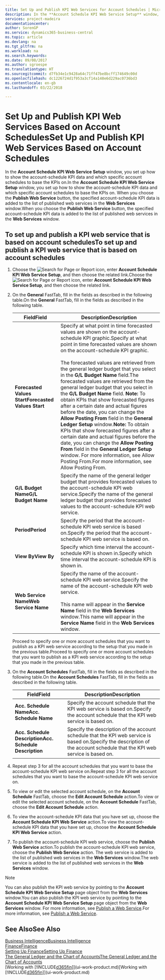 ```yaml
---
title: Set Up and Publish KPI Web Services for Account Schedules | Microsoft Docs
description: In the **Account Schedule KPI Web Service Setup** window, you set up how to show the account-schedule KPI data and which specific account schedules to base the KPIs on.
services: project-madeira
documentationcenter: 
author: SorenGP
ms.service: dynamics365-business-central
ms.topic: article
ms.devlang: na
ms.tgt_pltfrm: na
ms.workload: na
ms.search.keywords: 
ms.date: 09/08/2017
ms.author: sgroespe
ms.translationtype: HT
ms.sourcegitcommit: d7fb34e1c9428a64c71ff47be8bcff174649c00d
ms.openlocfilehash: dc1226724d1f953a3cf14a148e6d229ac0736bd3
ms.contentlocale: en-gb
ms.lasthandoff: 03/22/2018

---
```

# <a name="set-up-and-publish-kpi-web-services-based-on-account-schedules"></a><span data-ttu-id="ac7c8-103">Set Up and Publish KPI Web Services Based on Account Schedules</span><span class="sxs-lookup"><span data-stu-id="ac7c8-103">Set Up and Publish KPI Web Services Based on Account Schedules</span></span>
<span data-ttu-id="ac7c8-104">In the **Account Schedule KPI Web Service Setup** window, you set up how to show the account-schedule KPI data and which specific account schedules to base the KPIs on.</span><span class="sxs-lookup"><span data-stu-id="ac7c8-104">In the **Account Schedule KPI Web Service Setup** window, you set up how to show the account-schedule KPI data and which specific account schedules to base the KPIs on.</span></span> <span data-ttu-id="ac7c8-105">When you choose the **Publish Web Service** button, the specified account-schedule KPI data is added to the list of published web services in the **Web Services** window.</span><span class="sxs-lookup"><span data-stu-id="ac7c8-105">When you choose the **Publish Web Service** button, the specified account-schedule KPI data is added to the list of published web services in the **Web Services** window.</span></span>  

## <a name="to-set-up-and-publish-a-kpi-web-service-that-is-based-on-account-schedules"></a><span data-ttu-id="ac7c8-106">To set up and publish a KPI web service that is based on account schedules</span><span class="sxs-lookup"><span data-stu-id="ac7c8-106">To set up and publish a KPI web service that is based on account schedules</span></span>  

1.  <span data-ttu-id="ac7c8-107">Choose the ![Search for Page or Report](media/ui-search/search_small.png "Search for Page or Report icon") icon, enter **Account Schedule KPI Web Service Setup**, and then choose the related link.</span><span class="sxs-lookup"><span data-stu-id="ac7c8-107">Choose the ![Search for Page or Report](media/ui-search/search_small.png "Search for Page or Report icon") icon, enter **Account Schedule KPI Web Service Setup**, and then choose the related link.</span></span>  
2.  <span data-ttu-id="ac7c8-108">On the **General** FastTab, fill in the fields as described in the following table.</span><span class="sxs-lookup"><span data-stu-id="ac7c8-108">On the **General** FastTab, fill in the fields as described in the following table.</span></span>  

    |<span data-ttu-id="ac7c8-109">Field</span><span class="sxs-lookup"><span data-stu-id="ac7c8-109">Field</span></span>|<span data-ttu-id="ac7c8-110">Description</span><span class="sxs-lookup"><span data-stu-id="ac7c8-110">Description</span></span>|  
    |---------------------------------|---------------------------------------|  
    |<span data-ttu-id="ac7c8-111">**Forecasted Values Start**</span><span class="sxs-lookup"><span data-stu-id="ac7c8-111">**Forecasted Values Start**</span></span>|<span data-ttu-id="ac7c8-112">Specify at what point in time forecasted values are shown on the account-schedule KPI graphic.</span><span class="sxs-lookup"><span data-stu-id="ac7c8-112">Specify at what point in time forecasted values are shown on the account-schedule KPI graphic.</span></span><br /><br /> <span data-ttu-id="ac7c8-113">The forecasted values are retrieved from the general ledger budget that you select in the **G/L Budget Name** field.</span><span class="sxs-lookup"><span data-stu-id="ac7c8-113">The forecasted values are retrieved from the general ledger budget that you select in the **G/L Budget Name** field.</span></span> <span data-ttu-id="ac7c8-114">**Note:**  To obtain KPIs that show forecasted figures after a certain date and actual figures before the date, you can change the **Allow Posting From** field in the **General Ledger Setup** window.</span><span class="sxs-lookup"><span data-stu-id="ac7c8-114">**Note:**  To obtain KPIs that show forecasted figures after a certain date and actual figures before the date, you can change the **Allow Posting From** field in the **General Ledger Setup** window.</span></span> <span data-ttu-id="ac7c8-115">For more information, see Allow Posting From.</span><span class="sxs-lookup"><span data-stu-id="ac7c8-115">For more information, see Allow Posting From.</span></span>|  
    |<span data-ttu-id="ac7c8-116">**G/L Budget Name**</span><span class="sxs-lookup"><span data-stu-id="ac7c8-116">**G/L Budget Name**</span></span>|<span data-ttu-id="ac7c8-117">Specify the name of the general ledger budget that provides forecasted values to the account-schedule KPI web service.</span><span class="sxs-lookup"><span data-stu-id="ac7c8-117">Specify the name of the general ledger budget that provides forecasted values to the account-schedule KPI web service.</span></span>|  
    |<span data-ttu-id="ac7c8-118">**Period**</span><span class="sxs-lookup"><span data-stu-id="ac7c8-118">**Period**</span></span>|<span data-ttu-id="ac7c8-119">Specify the period that the account-schedule KPI web service is based on.</span><span class="sxs-lookup"><span data-stu-id="ac7c8-119">Specify the period that the account-schedule KPI web service is based on.</span></span>|  
    |<span data-ttu-id="ac7c8-120">**View By**</span><span class="sxs-lookup"><span data-stu-id="ac7c8-120">**View By**</span></span>|<span data-ttu-id="ac7c8-121">Specify which time interval the account-schedule KPI is shown in.</span><span class="sxs-lookup"><span data-stu-id="ac7c8-121">Specify which time interval the account-schedule KPI is shown in.</span></span>|  
    |<span data-ttu-id="ac7c8-122">**Web Service Name**</span><span class="sxs-lookup"><span data-stu-id="ac7c8-122">**Web Service Name**</span></span>|<span data-ttu-id="ac7c8-123">Specify the name of the account-schedule KPI web service.</span><span class="sxs-lookup"><span data-stu-id="ac7c8-123">Specify the name of the account-schedule KPI web service.</span></span><br /><br /> <span data-ttu-id="ac7c8-124">This name will appear in the **Service Name** field in the **Web Services** window.</span><span class="sxs-lookup"><span data-stu-id="ac7c8-124">This name will appear in the **Service Name** field in the **Web Services** window.</span></span>|  

    <span data-ttu-id="ac7c8-125">Proceed to specify one or more account schedules that you want to publish as a KPI web service according to the setup that you made in the previous table.</span><span class="sxs-lookup"><span data-stu-id="ac7c8-125">Proceed to specify one or more account schedules that you want to publish as a KPI web service according to the setup that you made in the previous table.</span></span>  

3.  <span data-ttu-id="ac7c8-126">On the **Account Schedules** FastTab, fill in the fields as described in the following table.</span><span class="sxs-lookup"><span data-stu-id="ac7c8-126">On the **Account Schedules** FastTab, fill in the fields as described in the following table.</span></span>  

    |<span data-ttu-id="ac7c8-127">Field</span><span class="sxs-lookup"><span data-stu-id="ac7c8-127">Field</span></span>|<span data-ttu-id="ac7c8-128">Description</span><span class="sxs-lookup"><span data-stu-id="ac7c8-128">Description</span></span>|  
    |---------------------------------|---------------------------------------|  
    |<span data-ttu-id="ac7c8-129">**Acc. Schedule Name**</span><span class="sxs-lookup"><span data-stu-id="ac7c8-129">**Acc. Schedule Name**</span></span>|<span data-ttu-id="ac7c8-130">Specify the account schedule that the KPI web service is based on.</span><span class="sxs-lookup"><span data-stu-id="ac7c8-130">Specify the account schedule that the KPI web service is based on.</span></span>|  
    |<span data-ttu-id="ac7c8-131">**Acc. Schedule Description**</span><span class="sxs-lookup"><span data-stu-id="ac7c8-131">**Acc. Schedule Description**</span></span>|<span data-ttu-id="ac7c8-132">Specify the description of the account schedule that the KPI web service is based on.</span><span class="sxs-lookup"><span data-stu-id="ac7c8-132">Specify the description of the account schedule that the KPI web service is based on.</span></span>|  

4.  <span data-ttu-id="ac7c8-133">Repeat step 3 for all the account schedules that you want to base the account-schedule KPI web service on.</span><span class="sxs-lookup"><span data-stu-id="ac7c8-133">Repeat step 3 for all the account schedules that you want to base the account-schedule KPI web service on.</span></span>  
5.  <span data-ttu-id="ac7c8-134">To view or edit the selected account schedule, on the **Account Schedule** FastTab, choose the **Edit Account Schedule** action.</span><span class="sxs-lookup"><span data-stu-id="ac7c8-134">To view or edit the selected account schedule, on the **Account Schedule** FastTab, choose the **Edit Account Schedule** action.</span></span>  
6.  <span data-ttu-id="ac7c8-135">To view the account-schedule KPI data that you have set up, choose the **Account Schedule KPI Web Service** action.</span><span class="sxs-lookup"><span data-stu-id="ac7c8-135">To view the account-schedule KPI data that you have set up, choose the **Account Schedule KPI Web Service** action.</span></span>  
7.  <span data-ttu-id="ac7c8-136">To publish the account-schedule KPI web service, choose the **Publish Web Service** action.</span><span class="sxs-lookup"><span data-stu-id="ac7c8-136">To publish the account-schedule KPI web service, choose the **Publish Web Service** action.</span></span> <span data-ttu-id="ac7c8-137">The web service is added to the list of published web services in the **Web Services** window.</span><span class="sxs-lookup"><span data-stu-id="ac7c8-137">The web service is added to the list of published web services in the **Web Services** window.</span></span>  

> [!NOTE]  
>  <span data-ttu-id="ac7c8-138">You can also publish the KPI web service by pointing to the **Account Schedule KPI Web Service Setup** page object from the **Web Services** window.</span><span class="sxs-lookup"><span data-stu-id="ac7c8-138">You can also publish the KPI web service by pointing to the **Account Schedule KPI Web Service Setup** page object from the **Web Services** window.</span></span> <span data-ttu-id="ac7c8-139">For more information, see [Publish a Web Service](across-how-publish-web-service.md).</span><span class="sxs-lookup"><span data-stu-id="ac7c8-139">For more information, see [Publish a Web Service](across-how-publish-web-service.md).</span></span>  

## <a name="see-also"></a><span data-ttu-id="ac7c8-140">See Also</span><span class="sxs-lookup"><span data-stu-id="ac7c8-140">See Also</span></span>  
[<span data-ttu-id="ac7c8-141">Business Intelligence</span><span class="sxs-lookup"><span data-stu-id="ac7c8-141">Business Intelligence</span></span>](bi.md)  
[<span data-ttu-id="ac7c8-142">Finance</span><span class="sxs-lookup"><span data-stu-id="ac7c8-142">Finance</span></span>](finance.md)  
[<span data-ttu-id="ac7c8-143">Setting Up Finance</span><span class="sxs-lookup"><span data-stu-id="ac7c8-143">Setting Up Finance</span></span>](finance-setup-finance.md)  
[<span data-ttu-id="ac7c8-144">The General Ledger and the Chart of Accounts</span><span class="sxs-lookup"><span data-stu-id="ac7c8-144">The General Ledger and the Chart of Accounts</span></span>](finance-general-ledger.md)  
<span data-ttu-id="ac7c8-145">[Working with [!INCLUDE[d365fin](includes/d365fin_md.md)]](ui-work-product.md)</span><span class="sxs-lookup"><span data-stu-id="ac7c8-145">[Working with [!INCLUDE[d365fin](includes/d365fin_md.md)]](ui-work-product.md)</span></span>

